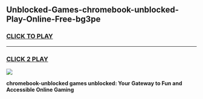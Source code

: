 
## Unblocked-Games-chromebook-unblocked-Play-Online-Free-bg3pe
<h3>
<a href="https://premium76.site?title=chromebook-unblocked&ref=26A">CLICK TO PLAY</a></h3>
<hr>

<h3>
<a href="https://premium76.site?title=chromebook-unblocked&ref=26A">CLICK 2 PLAY</a>
  
</h3>

<a href="https://premium76.site?title=chromebook-unblocked&ref=26A"><img src="https://clearcache.store/games.png"></a>


**chromebook-unblocked games unblocked: Your Gateway to Fun and Accessible Online Gaming**
